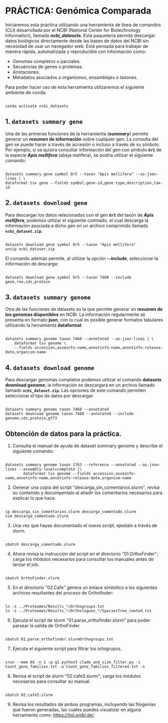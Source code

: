 <h1> PRÁCTICA: Genómica Comparada </h1>

Iniciaremos esta práctica utilizando una herramienta de línea de comandos (CLI) desarrollada por el NCBI (National Center for Biotechnology Information), llamada ***ncbi_datasets***. Esta paqueteria permite descargar datos biológicos directamente desde las bases de datos del NCBI sin necesidad de usar un navegador web. Está pensada para trabajar de manera rápida, automatizada y reproducible con información como:
        
+ Genomas completos o parciales.
+ Secuencias de genes o proteínas.
+ Anotaciones.
+ Metadatos asociados a organismos, ensamblajes o taxones.

<p>
Para poder hacer uso de esta herramienta utilizaremos el siguiente ambiente de conda:
</p>

<pre><code>
conda activate ncbi_datasets
</code></pre>

## 1. `datasets summary gene`
Una de las primeras funciones de la herramienta (***summary***) permite generar un **resumen de información** sobre cualquier gen. La consulta del gen se puede hacer a través de accesión o incluso a través de su símbolo. Por ejemplo, si se quisira consultar información del gen con símbolo **`Or5`** de la especie ***Apis mellifera*** (abeja melífera), se podría utilizar el siguiente comando:

<pre><code>
datasets summary gene symbol Or5 --taxon "Apis mellifera" --as-json-lines | \
dataformat tsv gene --fields symbol,gene-id,gene-type,description,tax-id
</code></pre>

## 2. `datasets download gene`
Para descargar los datos relacionados con el gen **`Or5`** del taxón de ***Apis mellifera***, podemos utilizar el siguiente comnado, el cual descarga la información asociada a dicho gen en un archivo comprimido llamado **`ncbi_dataset.zip`**. 

<pre><code>
datasets download gene symbol Or5 --taxon "Apis mellifera"
unzip ncbi_dataset.zip​
</code></pre>

El comando además permite, al utilizar la opción **--include**, seleccionar la información de descarga:
<pre><code>
datasets download gene symbol Or5 --taxon 7460 --include gene,rna,cds,protein
</code></pre>

## 3. `datasets summary genome`
Otra de las funciones de datasets es la que permite generar un **resumen de los genomas disponibles** en NCBI. La información regularmente se presenta en formato **json**, con lo cual es posible generar formatos tabulares utilizando la herramienta **dataformat**

<pre><code>
datasets summary genome taxon 7460 --annotated --as-json-lines | \​
    dataformat tsv genome \​
    --fields accession,assminfo-name,annotinfo-name,annotinfo-release-date,organism-name
</code></pre>

## 4. `datasets download genome`
Para descargar genomas completos podemos utilizar el comando **datasets download genome**; la información se descargará en un archivo llamado llamado **`ncbi_dataset.zip`**. Las opciones de este comando permiten seleccionar el tipo de datos por descargar. 

<pre><code>
datasets summary genome taxon 7460 --annotated​
datasets download genome taxon 7460 --annotated --include genome,cds,protein,gff3
</code></pre>

<h2> Obtención de datos para la práctica. </h2>  

1. Consulta el manual de ayuda de dataset summary genome y describe el siguiente comando:

<pre><code>
datasets summary genome taxon 1763 --reference --annotated --as-json-lines --assembly-level=complete |\
        dataformat tsv genome --fields accession,assminfo-name,annotinfo-name,annotinfo-release-date,organism-name
</code></pre>

2. Generar una copia del script "descarga_sin_comentarios.slurm", revisa su contenido y documpentalo al añadir los comentarios necesarios para explicar lo que hace.
<pre><code>
cp descarga_sin_comentarios.slurm descarga_comentado.slurm
vim descarga_comentado.slurm
</code></pre>

3. Una vez que hayas documentado el nuevo script, ejeútalo a través de slurm.
<pre><code>
sbatch descarga_comentado.slurm
</code></pre>

4. Ahora revisa la instrucción del script en el directorio "01.OrthoFinder"; carga los módulos necesarios para consultar los manuales antes de lanzar el job.
<pre><code>
sbatch OrthoFinder.slurm
</code></pre>

5. En el directorio "02.Cafe" genera un enlace simbólico a los siguientes archivos resultantes del proceso de Orthofinder:
<pre><code>
ln -s ../Proteomes/Results_*/Orthogroups.txt
ln -s ../Proteomes/Results_*/Orthologues_*/SpeciesTree_rooted.txt
</code></pre>

6. Ejecuta el script de slurm "01.parse_orthofinder.slurm" para poder parsear la salida de OrthoFinder.
<pre><code>
sbatch 01.parse_orthofinder.slurmOrthogroups.txt
</code></pre>

7. Ejecuta el siguiente script para filtrar los ortogrupos.
<pre><code>
srun --mem 8G -n 1 -p q1 python3 clade_and_size_filter.py -i Count_gene_families.txt -o Count_gene_families_filtered.txt -s
</code></pre>

8. Revisa el script de slurm "02.cafe5.slurm"; carga los módulos necesarios para consultar su manual.
<pre><code>
sbatch 02.cafe5.slurm
</code></pre>

9. Revisa los resultados de ambos programas, incluyendo las filogenias que fueron generadas, las cuales puedes visualizar en alguna herramienta como: https://itol.embl.de/
    







